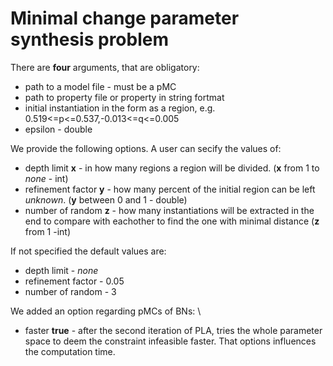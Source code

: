 
# Minimal change parameter synthesis problem

There are **four** arguments, that are obligatory:
- path to a model file - must be a pMC
- path to property file or property in string fortmat
- initial instantiation in the form as a region, e.g. 0.519\<=p<=0.537,-0.013<=q<=0.005
- epsilon - double

We provide the following options. A user can secify the values of:
- depth limit **x** - in how many regions a region will be divided. (**x** from 1 to *none* - int)
- refinement factor **y** - how many percent of the initial region can be left *unknown*. (**y** between 0 and 1 - double)
- number of random **z** - how many instantiations will be extracted in the end to compare with eachother to find the one with minimal distance (**z** from 1 -int)
 
If not specified the default values are:
- depth limit - *none*
- refinement factor - 0.05
- number of random - 3

We added an option regarding pMCs of BNs: \
- faster **true** - after the second iteration of PLA, tries the whole parameter space to deem the constraint infeasible faster. That options influences the computation time.
